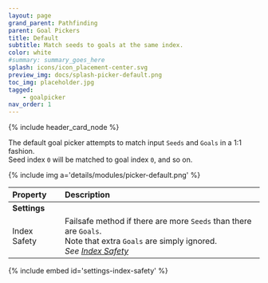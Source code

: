 ```yaml
---
layout: page
grand_parent: Pathfinding
parent: Goal Pickers
title: Default
subtitle: Match seeds to goals at the same index.
color: white
#summary: summary_goes_here
splash: icons/icon_placement-center.svg
preview_img: docs/splash-picker-default.png
toc_img: placeholder.jpg
tagged: 
    - goalpicker
nav_order: 1
---
```


{% include header_card_node %}

The default goal picker attempts to match input `Seeds` and `Goals` in a 1:1 fashion.  
Seed index `0` will be matched to goal index `0`, and so on.  

{% include img a='details/modules/picker-default.png' %} 

| Property       | Description          |
|:-------------|:------------------|
|**Settings**||
| Index Safety           | Failsafe method if there are more `Seeds` than there are `Goals`.<br>Note that extra `Goals` are simply ignored.<br>*See [Index Safety](#index-safety)* |

{% include embed id='settings-index-safety' %}